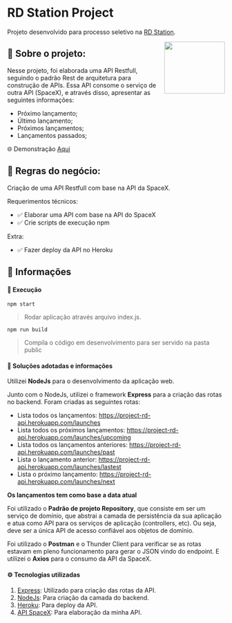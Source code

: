 # RD Station Project

Projeto desenvolvido para processo seletivo na [RD Station](https://www.rdstation.com/).

<img height="120px" width="140px" align="right" src="https://leadsbridge.com/wp-content/themes/leadsbridge/img/integration-lg-logos/logo1143.png" />

## :bookmark_tabs: Sobre o projeto:

Nesse projeto, foi elaborada uma API Restfull, seguindo o padrão Rest de arquitetura para construção de APIs. Essa API consome o serviço de outra API (SpaceX), e através disso, apresentar as seguintes informações:

- Próximo lançamento;
- Último lançamento;
- Próximos lançamentos;
- Lançamentos passados;

:globe_with_meridians: Demonstração [Aqui](https://project-rd-api.herokuapp.com/launches)

## :scroll: Regras do negócio:

Criação de uma API Restfull com base na API da SpaceX.

Requerimentos técnicos:
- :white_check_mark: Elaborar uma API com base na API do SpaceX
- :white_check_mark: Crie scripts de execução npm

Extra:
- :white_check_mark: Fazer deploy da API no Heroku

## :open_book: Informações

#### :rocket: Execução

`npm start`
> Rodar aplicação através arquivo index.js.

`npm run build`
> Compila o código em desenvolvimento para ser servido na pasta public

#### 📓 Soluções adotadas e informações

Utilizei **NodeJs** para o desenvolvimento da aplicação web.

Junto com o NodeJs, utilizei o framework **Express** para a criação das rotas no backend. Foram criadas as seguintes rotas:

- Lista todos os lançamentos: https://project-rd-api.herokuapp.com/launches
- Lista todos os próximos lançamentos: https://project-rd-api.herokuapp.com/launches/upcoming
- Lista todos os lançamentos anteriores: https://project-rd-api.herokuapp.com/launches/past
- Lista o lançamento anterior: https://project-rd-api.herokuapp.com/launches/lastest
- Lista o próximo lançamento: https://project-rd-api.herokuapp.com/launches/next

**Os lançamentos tem como base a data atual**

Foi utilizado o **Padrão de projeto Repository**, que consiste em ser um serviço de domínio, que abstrai a camada de persistência da sua aplicação e atua como API para os serviços de aplicação (controllers, etc). Ou seja, deve ser a única API de acesso confiável aos objetos de domínio.

Foi utilizado o **Postman** e o Thunder Client para verificar se as rotas estavam em pleno funcionamento para gerar o JSON vindo do endpoint. E utilizei o **Axios** para o consumo da API da SpaceX.

#### :gear: Tecnologias utilizadas

1. [Express](https://expressjs.com/pt-br/): Utilizado para criação das rotas da API.
2. [NodeJs](https://nodejs.org/en/): Para criação da camada do backend.
3. [Heroku](https://heroku.com/): Para deploy da API.
4. [API SpaceX](https://github.com/r-spacex/SpaceX-API): Para elaboração da minha API.


